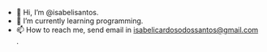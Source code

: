- 👋 Hi, I’m @isabelisantos.
- 🌱 I’m currently learning programming.
- 📫 How to reach me, send email in isabelicardosodossantos@gmail.com .


